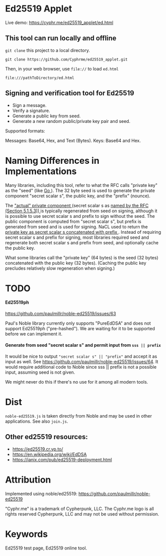 # Ed25519 Applet

Live demo: https://cyphr.me/ed25519_applet/ed.html

## This tool can run locally and offline

`git clone` this project to a local directory.  

```
git clone https://github.com/Cyphrme/ed25519_applet.git
```

Then, in your web browser, use `file://` to load `ed.html`

```
file:///pathToDirectory/ed.html
```

## Signing and verification tool for Ed25519


- Sign a message.
- Verify a signature.
- Generate a public key from seed.  
- Generate a new random public/private key pair and seed.

Supported formats:

Messages: Base64, Hex, and Text (Bytes).
Keys:     Base64 and Hex.



# Naming Differences in Implementations
Many libraries, including this tool, refer to what the RFC calls "private key"
as the "seed" (like [Go ](https://pkg.go.dev/crypto/ed25519)). The 32 byte seed
is used to generate the private component "secret scalar s", the public key, and
the "prefix" (nounce).

The ["actual" private component
](https://github.com/paulmillr/noble-ed25519/blob/ffdc7026d70297754a825f6e991426188891d1de/index.ts#L903)
(secret scalar s as [named by the RFC (Section 5.1.5.3))
](https://datatracker.ietf.org/doc/html/rfc8032#section-5.1.5") is typically
regenerated from seed on signing, although it is possible to use secret scalar s
and prefix to sign without the seed. The public component is computed from
"secret scalar s", but prefix is generated from seed and is used for signing.
  NaCL used to return the [private key as secret scalar s concatenated with
prefix
](https://blog.mozilla.org/warner/2011/11/29/ed25519-keys/#:~:text=%20is%20the%20private%20scalar).
Instead of requiring  secret scalar s and prefix for signing, most libraries
required seed and regenerate both secret scalar s and prefix from seed, and
optionally cache the public key.

What some libraries call the "private key" (64 bytes) is the seed (32 bytes)
concatenated with the public key (32 bytes). (Caching the public key precludes
relatively slow regeneration when signing.)


# TODO
#### Ed25519ph
https://github.com/paulmillr/noble-ed25519/issues/63

Paul's Noble library currently only supports "PureEdDSA" and does not support
Ed25519ph ("pre-hashed").  We are waiting for it to be supported before we can
implement it. 


#### Generate from seed "secret scalar s" and permit input from `sss || prefix`
It would be nice to output `"secret scalar s" || "prefix"` and accept it as
input as well.  See https://github.com/paulmillr/noble-ed25519/issues/64.  It
would require additional code to Noble since sss || prefix is not a possible
input, assuming seed is not given.  

We  might never do this if there's no use for it among all modern tools.  


# Dist
`noble-ed25519.js` is taken directly from Noble and may be used in other
applications. See also `join.js`.

## Other ed25519 resources:

- https://ed25519.cr.yp.to/
- https://en.wikipedia.org/wiki/EdDSA
- https://ianix.com/pub/ed25519-deployment.html


# Attribution
Implemented using noble/ed25519: https://github.com/paulmillr/noble-ed25519

"Cyphr.me" is a trademark of Cypherpunk, LLC. The Cyphr.me logo is all rights
reserved Cypherpunk, LLC and may not be used without permission.

# Keywords
Ed25519 test page, Ed25519 online tool.  



